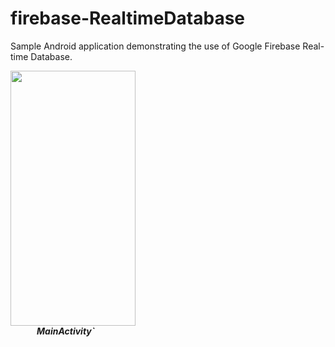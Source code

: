 # firebase-RealtimeDatabase
Sample Android application demonstrating the use of Google Firebase Real-time Database.


<img src="https://github.com/jayantb95/firebase-RealtimeDatabase/blob/master/screenshot/MainActivity.png" height=408 width=200></br>
&emsp;&emsp;&emsp;<b><i>MainActivity`</i></b>
